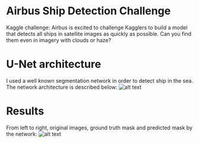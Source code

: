 # Airbus Ship Detection Challenge

Kaggle challenge: Airbus is excited to challenge Kagglers to build a model that detects all ships in satellite images as quickly as possible. Can you find them even in imagery with clouds or haze? 

# U-Net architecture
I used a well known segmentation network in order to detect ship in the sea. The network architecture is described below:
![alt text]()

# Results
From left to right, original images, ground truth mask and predicted mask by the network:
![alt text]()

